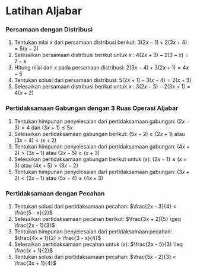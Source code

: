 # Latihan Aljabar
### Persamaan dengan Distribusi

1. Tentukan nilai $x$ dari persamaan distribusi berikut:
$3(2x - 1) + 2(3x + 4) = 5(x - 2)$
2. Selesaikan persamaan distribusi berikut untuk $x$ :
$4(2x + 3) - 2(3 - x) = 7 - x$
3. Hitung nilai dari $x$ pada persamaan distribusi:
$2(3x - 4) + 3(2x + 1) = 4x - 5$
4. Tentukan solusi dari persamaan distribusi:
$5(2x + 1) - 3(x - 4) = 2(x + 3)$
5. Selesaikan persamaan distribusi berikut untuk $x$ :
$3(2x - 5) - 2(3x + 1) = 4(x + 2)$

### Pertidaksamaan Gabungan dengan 3 Ruas Operasi Aljabar

1. Tentukan himpunan penyelesaian dari pertidaksamaan gabungan:
$(2x - 3) > 4 \text{ dan } (3x + 1) \leq 5x$
2. Selesaikan pertidaksamaan gabungan berikut:
$(5x - 2) \geq (2x + 1) \text{ atau } (3x - 4) < (x + 2)$
3. Tentukan himpunan penyelesaian dari pertidaksamaan gabungan:
$(4x + 2) > (3x - 1) \text{ atau } (2x - 5) \geq (x + 3)$
4. Selesaikan pertidaksamaan gabungan berikut untuk \(x\):
$(2x - 1) \leq (x + 3) \text{ atau } (4x + 5) > (3x - 2)$
5. Tentukan himpunan penyelesaian dari pertidaksamaan gabungan:
$(3x + 2) < (2x - 1) \text{ atau } (5x - 4) \geq (4x + 3)$

### Pertidaksamaan dengan Pecahan

1. Tentukan solusi dari pertidaksamaan pecahan:
$\frac{2x - 3}{4} < \frac{5 - x}{2}$
2. Selesaikan pertidaksamaan pecahan berikut:
$\frac{3x + 2}{5} \geq \frac{2x - 1}{3}$
3. Tentukan himpunan penyelesaian dari pertidaksamaan pecahan:
$\frac{4x + 1}{2} > \frac{3 - x}{4}$
4. Selesaikan pertidaksamaan pecahan untuk \(x\):
$\frac{2x - 5}{3} \leq \frac{x + 1}{2}$
5. Tentukan solusi dari pertidaksamaan pecahan:
$\frac{5x - 2}{3} < \frac{3x + 1}{4}$